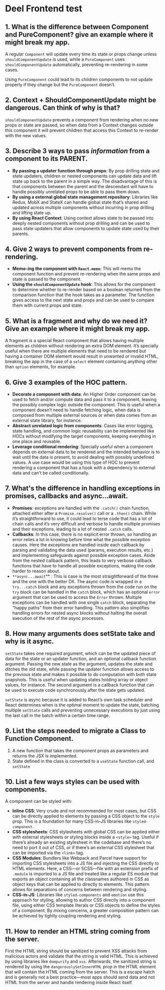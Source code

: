 # Deel Frontend test

## 1. What is the difference between Component and PureComponent? give an example where it might break my app.

A regular `Component` will update every time its state or props change unless `shouldComponentUpdate` is used, while a `PureComponent` uses `shouldComponentUpdate` automatically, preventing re-rendering in some cases.

Using `PureComponent` could lead to its children components to not update properly if they change but the `PureComponent` doesn’t.

## 2. Context + ShouldComponentUpdate might be dangerous. Can think of why is that?

`shouldComponentUpdate` prevents a component from rendering when no new props or state are passed, so when data from a Context changes outside this component it will prevent children that access this Context to re-render with the new values.

## 3. Describe 3 ways to pass _information_ from a component to its PARENT.

- **By passing a updater function through props**: By prop drilling state and state updaters, children or nested components can update data and lift state up back to the parent in a simple way. The disadvantage of this is that components between the parent and the descendant will have to handle possibly unrelated props to be able to pass them down.
- **By using a external global state management repository**: Libraries like Redux, MobX and StateX can handle global state that’s shared and updated across multiple components without incurring in prop drilling and lifting state up.
- **By using React Context**: Using context allows state to be passed into deeply nested components without prop drilling and can be used to pass state updaters that allow components to update state used by their parents.

## 4. Give 2 ways to prevent components from re-rendering.

- **Memo-ing the component with `React.memo`**: This will memo the component function and prevent re-rendering when the same props and state is passed to the component.
- **Using the `shouldComponentUpdate` hook**: This allows for the component to determine whether to re-render based on a boolean returned from the comparison function that the hook takes as a parameter. The function gives access to the next state and props and can be used to compare them with current props and state.

## 5. What is a fragment and why do we need it? Give an example where it might break my app.

A fragment is a special React component that allows having multiple elements as children without rendering an extra DOM element. It’s specially useful when there are multiple elements that need to be rendered but having a container DOM element would result in unwanted or invalid HTML, breaking the app in the case of a `select` element containing anything other than `option` elements, for example.

## 6. Give 3 examples of the HOC pattern.

- **Decorate a component with data**: An Higher Order component can be used to fetch and/or compute data and pass it to a component, leaving the possibly complex logic outside the component. This is useful when a component doesn’t need to handle fetching logic, when data is composed from multiple external sources or when data comes from an external state library, for instance.
- **Abstract unrelated logic from components**: Cases like error logging, state handling, and common logic reusability can be implemented like HOCs without modifying the target components, keeping everything in one place and reusable.
- **Leverage conditional rendering**: Specially useful when a component depends on external data to be rendered and the intended behavior is to wait until the data is present, to avoid dealing with possibly undefined values. A use case would be using this type of HOC to prevent rendering a component that has a hook with a dependency to external data and can’t be called conditionally.

## 7. What's the difference in handling exceptions in promises, callbacks and async...await.

- **Promises**: exceptions are handled with the `.catch()` chain function, attached either after a `Promise.resolve()` call or a `.then()` chain. While it’s straightforward to use, it could lead to terse code that has a lot of chain calls and it’s very difficult and verbose to handle multiple promises and their exceptions, leading to a lot of nested `.catch` calls.
- **Callbacks**: In this case, there is no explicit error thrown, so handling an error relies a lot in knowing before time what the possible exception causes. Here the exceptions are handled inside each callback by parsing and validating the data used (params, execution results, etc.) and implementing safeguards against possible exception cases. Aside from the nested callback pattern, this leads to very verbose callback functions that have to handle all possible exceptions, making the code harder to reason about.
- `**async...await`\*\* : This is case is the most straightforward of the three and the one with the better DX. The async code is wrapped in a `try...catch` block and any exceptions thrown from the code run on the `try` block can be handled in the `catch` block, which has an optional `error` argument that can be used to access the `Error` thrown. Multiple exceptions can be handled with one single `catch` block, separating the “happy paths” from their error handling. This pattern also simplifies handling errors for nested async blocks without halting the overall execution of the rest of the async processes.

## 8. How many arguments does setState take and why is it async.

`setState` takes one required argument, which can be the updated piece of data for the state or an updater function, and an optional callback function argument. Passing the new state as the argument, updates the state and ditches the old state, while passing the updater function allows access to the previous state and makes it possible to do computation with both state snapshots. This is useful when updating states holding array or object values, for instance.
The second argument is a callback function that can be used to execute code synchronously after the state gets updated.

`setState` is async because it is added to React’s own task scheduler and React determines when is the optimal moment to update the state, batching multiple `setState` calls and preventing unnecessary executions by just using the last call in the batch within a certain time range.

## 9. List the steps needed to migrate a Class to Function Component.

1. A new function that takes the component props as parameters and returns the JSX is implemented.
2. State defined in the class is converted to a `useState` function call, and `setState`

## 10. List a few ways styles can be used with components.

A component can be styled with:

- **Inline CSS**: Very crude and not recommended for most cases, but CSS can be directly applied to elements by passing a CSS object to the `style` prop. This is a foundation for many CSS-in-JS libraries like `styled-component`.
- **CSS stylesheets**: CSS stylesheets with global CSS can be applied either with external stylesheets or styling blocks inside a `<style>` tag. Useful if there’s already an existing stylesheet in the codebase and there’s no need to port it out of CSS, or if there’s an external CSS stylesheet that can be imported via the `<link>` tag.
- **CSS Modules**: Bundlers like Webpack and Parcel have support for importing CSS stylesheets into a JS file and injecting the CSS directly to HTML elements. Here, a CSS—or SCSS—file with an extension prefix of `.module` is imported to a JS file and treated like a regular ES module that exports an object containing all the classnames authored in CSS as object keys that can be applied to directly to elements. This pattern allows for separations of concerns between rendering and styling.
- **CSS-in-JS**: Libraries like `styled-components` and `emotion` use this approach for styling, allowing to author CSS directly into a component file, using either CSS template literals or CSS objects to define the styles of a component. By mixing concerns, a greater composition pattern can be achieved by tightly coupling rendering and styling.

## 11. How to render an HTML string coming from the server.

First the HTML string should be sanitized to prevent XSS attacks from malicious actors and validate that the string is valid HTML. This is achieved by using libraries like `dompurify` and `xss`. Afterwards, the sanitized string is rendered by using the `dangerouslySetInnerHTML` prop in the HTML element that will contain the HTML coming from the server. This is a escape hatch and is generally not a best practice—most apps should send data and not HTML from the server and handle rendering inside React itself.

